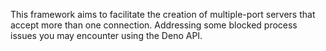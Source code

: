 This framework aims to facilitate the creation of multiple-port servers that accept more than one connection. Addressing some blocked process issues you may encounter using the Deno API.